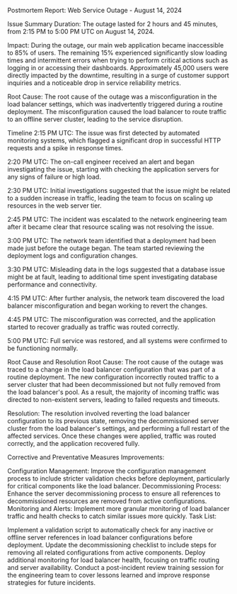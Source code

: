 
Postmortem Report: Web Service Outage - August 14, 2024

Issue Summary Duration: The outage lasted for 2 hours and 45 minutes, from 2:15 PM to 5:00 PM UTC on August 14, 2024.

Impact: During the outage, our main web application became inaccessible to 85% of users. The remaining 15% experienced significantly slow loading times and intermittent errors when trying to perform critical actions such as logging in or accessing their dashboards. Approximately 45,000 users were directly impacted by the downtime, resulting in a surge of customer support inquiries and a noticeable drop in service reliability metrics.

Root Cause: The root cause of the outage was a misconfiguration in the load balancer settings, which was inadvertently triggered during a routine deployment. The misconfiguration caused the load balancer to route traffic to an offline server cluster, leading to the service disruption.

Timeline 2:15 PM UTC: The issue was first detected by automated monitoring systems, which flagged a significant drop in successful HTTP requests and a spike in response times.

2:20 PM UTC: The on-call engineer received an alert and began investigating the issue, starting with checking the application servers for any signs of failure or high load.

2:30 PM UTC: Initial investigations suggested that the issue might be related to a sudden increase in traffic, leading the team to focus on scaling up resources in the web server tier.

2:45 PM UTC: The incident was escalated to the network engineering team after it became clear that resource scaling was not resolving the issue.

3:00 PM UTC: The network team identified that a deployment had been made just before the outage began. The team started reviewing the deployment logs and configuration changes.

3:30 PM UTC: Misleading data in the logs suggested that a database issue might be at fault, leading to additional time spent investigating database performance and connectivity.

4:15 PM UTC: After further analysis, the network team discovered the load balancer misconfiguration and began working to revert the changes.

4:45 PM UTC: The misconfiguration was corrected, and the application started to recover gradually as traffic was routed correctly.

5:00 PM UTC: Full service was restored, and all systems were confirmed to be functioning normally.

Root Cause and Resolution Root Cause: The root cause of the outage was traced to a change in the load balancer configuration that was part of a routine deployment. The new configuration incorrectly routed traffic to a server cluster that had been decommissioned but not fully removed from the load balancer's pool. As a result, the majority of incoming traffic was directed to non-existent servers, leading to failed requests and timeouts.

Resolution: The resolution involved reverting the load balancer configuration to its previous state, removing the decommissioned server cluster from the load balancer's settings, and performing a full restart of the affected services. Once these changes were applied, traffic was routed correctly, and the application recovered fully.

Corrective and Preventative Measures Improvements:

Configuration Management: Improve the configuration management process to include stricter validation checks before deployment, particularly for critical components like the load balancer. Decommissioning Process: Enhance the server decommissioning process to ensure all references to decommissioned resources are removed from active configurations. Monitoring and Alerts: Implement more granular monitoring of load balancer traffic and health checks to catch similar issues more quickly. Task List:

Implement a validation script to automatically check for any inactive or offline server references in load balancer configurations before deployment. Update the decommissioning checklist to include steps for removing all related configurations from active components. Deploy additional monitoring for load balancer health, focusing on traffic routing and server availability. Conduct a post-incident review training session for the engineering team to cover lessons learned and improve response strategies for future incidents.
